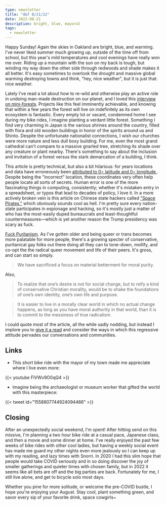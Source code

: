 ```yaml
---
type: newsletter
title: "d&f 8/21/22"
date: 2022-08-21
description: bright, blue, mayoral
tags:
  - newsletter
---
```


Happy Sunday! Again the skies in Oakland are bright, blue, and warming. I've never liked summer much growing up, outside of the time off from school, but this year's mild temperatures and cool evenings have really won me over. Riding up a mountain with the sun on my back is tough, but winding my way down the other side through redwoods and shade makes it all better. It's easy sometimes to overlook the drought and massive global warming destroying towns and think, "hey, nice weather", but it is just that: nice weather.

Lately I've read a lot about how to re-wild and otherwise play an active role in undoing man-made destruction on our planet, and I loved this [interview on mini-forests](https://www.inverse.com/science/mini-forests). Projects like this feel imminently achievable, and knowing that within a few years the forest will live on indefinitely as its own ecosystem is fantastic. Every empty lot or vacant, condemned  home I see during my bike rides, I imagine planting a verdant little forest. Something I find very charming in Japan is the various shrines around the country, filled with flora and old wooden buildings in honor of the spirits around us and Shinto. Despite the unfortunate nationalist connections, I wish our churches were more nature and less dull boxy building. For me, even the most grand cathedral can't compare to a massive gnarled tree, stretching its shade over any creature or plant nearby. There's something to say about the inclusion and invitation of a forest versus the stark demarcation of a building, I think.

This article is pretty technical, but also a bit hilarious: for years locations and data have erroneously been [attributed to 0∘ latitude and 0∘ longitude ](https://arxiv.org/abs/2204.08383). Despite being the "incorrect" location, these coordinates very often help people locate all sorts of secrets. Human error is one of the more fascinating things in computing, consistently; whether it's mistaken entry in a spreadsheet, or typos that lead to decades of policy, I love it. In a more actively broken vein is this article on Chinese state hackers called ["Space Pirates,"](https://www.bleepingcomputer.com/news/security/chinese-space-pirates-are-hacking-russian-aerospace-firms/) which obviously sounds cool as hell. I'm pretty sure every nation-state participates in espionage and hacking, so it's mostly just a matter of who has the most-easily duped bureaucrats and least-thoughtful countermeasures—which is yet another reason the Trump presidency was scary as fuck.  

[Fuck Puritanism](https://mentalhellth.xyz/p/fuck-puritanism). As I've gotten older and being queer or trans becomes more palatable for more people, there's a growing specter of conservative, puritanical gay folks out there doing all they can to tone-down, mollify, and co-opt the the radical queer movement and life of their peers. It's gross, and can start so simply.

> We have sacrificed a focus on material betterment for moral purity. 

Also,

> To realize that one’s desire is not for social change, but to reify a kind of conservative Christian morality, would be to shake the foundations of one’s own identity, one’s own life and purpose.

>  It is easier to live in a morally clear world in which no actual change happens, as long as you have moral authority in that world, than it is to commit to the messiness of true radicalism.

I could quote most of the article, all the while sadly nodding, but instead I implore you to [give it a read](https://mentalhellth.xyz/p/fuck-puritanism) and consider the ways in which this regressive attitude pervades our conversations and communities.

## Links

- This short bike ride with the mayor of my town made me appreciate where I live even more:

{{< youtube FlVWv9O0qQ4 >}}

- Imagine being the archaeologist or museum worker that gifted the world with this masterpiece:

{{< tweet id="1558807744924094466" >}}

## Closing

After an unexpectedly social weekend, I'm spent! After hitting send on this missive, I'm planning a two hour bike ride at a casual pace, Japanese class, and then a movie and some dinner at home. I've really enjoyed the past few weeks of bike rides with other cool ladies, but having a weekly social event has made me guard my other nights even more jealously so I can keep up with my reading, and lazy times with Snorri. In 2020 I had this slim hope that people would take COVID seriously and in so doing discover the joy of smaller gatherings and quieter times with chosen family, but in 2022 it seems like all bets are off and the big parties are back. Fortunately for me, I still live alone, and get to bicycle solo most days. 

Whether you pine for more solitude, or welcome the pre-COVID bustle, I hope you're enjoying your August. Stay cool, plant something green, and savor every sip of your favorite drink, space cowgirls~